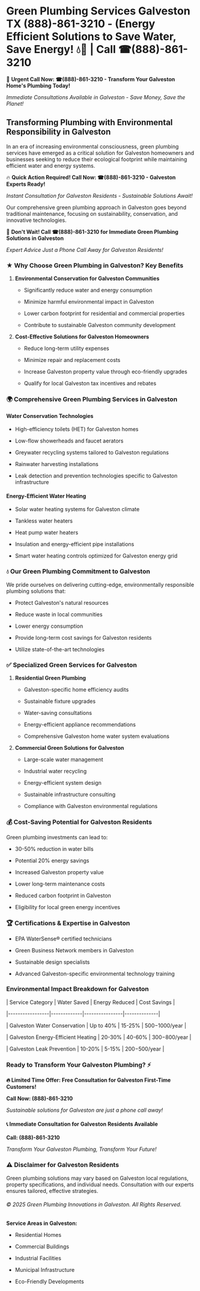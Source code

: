 # Green Plumbing Services Galveston TX (888)-861-3210 - (Energy Efficient Solutions to Save Water, Save Energy! 💧🌿 | Call ☎(888)-861-3210

🚨 **Urgent Call Now: ☎(888)-861-3210 - Transform Your Galveston Home's Plumbing Today!**
*Immediate Consultations Available in Galveston - Save Money, Save the Planet!*

## Transforming Plumbing with Environmental Responsibility in Galveston

In an era of increasing environmental consciousness, green plumbing services have emerged as a critical solution for Galveston homeowners and businesses seeking to reduce their ecological footprint while maintaining efficient water and energy systems. 

🔥 **Quick Action Required! Call Now: ☎(888)-861-3210 - Galveston Experts Ready!**
*Instant Consultation for Galveston Residents - Sustainable Solutions Await!*

Our comprehensive green plumbing approach in Galveston goes beyond traditional maintenance, focusing on sustainability, conservation, and innovative technologies.

🚨 **Don't Wait! Call ☎(888)-861-3210 for Immediate Green Plumbing Solutions in Galveston**
*Expert Advice Just a Phone Call Away for Galveston Residents!*

### ★ Why Choose Green Plumbing in Galveston? Key Benefits

1. **Environmental Conservation for Galveston Communities** 
   - Significantly reduce water and energy consumption
   - Minimize harmful environmental impact in Galveston
   - Lower carbon footprint for residential and commercial properties
   - Contribute to sustainable Galveston community development

2. **Cost-Effective Solutions for Galveston Homeowners** 
   - Reduce long-term utility expenses
   - Minimize repair and replacement costs
   - Increase Galveston property value through eco-friendly upgrades
   - Qualify for local Galveston tax incentives and rebates

### 🌍 Comprehensive Green Plumbing Services in Galveston

#### Water Conservation Technologies
- High-efficiency toilets (HET) for Galveston homes
- Low-flow showerheads and faucet aerators
- Greywater recycling systems tailored to Galveston regulations
- Rainwater harvesting installations
- Leak detection and prevention technologies specific to Galveston infrastructure

#### Energy-Efficient Water Heating
- Solar water heating systems for Galveston climate
- Tankless water heaters
- Heat pump water heaters
- Insulation and energy-efficient pipe installations
- Smart water heating controls optimized for Galveston energy grid

### 💧 Our Green Plumbing Commitment to Galveston

We pride ourselves on delivering cutting-edge, environmentally responsible plumbing solutions that:
- Protect Galveston's natural resources
- Reduce waste in local communities
- Lower energy consumption
- Provide long-term cost savings for Galveston residents
- Utilize state-of-the-art technologies

### ✅ Specialized Green Services for Galveston

1. **Residential Green Plumbing**
   - Galveston-specific home efficiency audits
   - Sustainable fixture upgrades
   - Water-saving consultations
   - Energy-efficient appliance recommendations
   - Comprehensive Galveston home water system evaluations

2. **Commercial Green Solutions for Galveston**
   - Large-scale water management
   - Industrial water recycling
   - Energy-efficient system design
   - Sustainable infrastructure consulting
   - Compliance with Galveston environmental regulations

### 💰 Cost-Saving Potential for Galveston Residents

Green plumbing investments can lead to:
- 30-50% reduction in water bills
- Potential 20% energy savings
- Increased Galveston property value
- Lower long-term maintenance costs
- Reduced carbon footprint in Galveston
- Eligibility for local green energy incentives

### 🏆 Certifications & Expertise in Galveston

- EPA WaterSense® certified technicians
- Green Business Network members in Galveston
- Sustainable design specialists
- Advanced Galveston-specific environmental technology training

### Environmental Impact Breakdown for Galveston

| Service Category | Water Saved | Energy Reduced | Cost Savings |
|-----------------|-------------|----------------|--------------|
| Galveston Water Conservation | Up to 40% | 15-25% | $500-$1000/year |
| Galveston Energy-Efficient Heating | 20-30% | 40-60% | $300-$800/year |
| Galveston Leak Prevention | 10-20% | 5-15% | $200-$500/year |

### Ready to Transform Your Galveston Plumbing? ⚡

**🔥 Limited Time Offer: Free Consultation for Galveston First-Time Customers!**

**Call Now: (888)-861-3210**
*Sustainable solutions for Galveston are just a phone call away!*

#### 📞 Immediate Consultation for Galveston Residents Available

**Call: (888)-861-3210**
*Transform Your Galveston Plumbing, Transform Your Future!*

### ⚠️ Disclaimer for Galveston Residents

Green plumbing solutions may vary based on Galveston local regulations, property specifications, and individual needs. Consultation with our experts ensures tailored, effective strategies.

###### © 2025 Green Plumbing Innovations in Galveston. All Rights Reserved.

**Service Areas in Galveston:** 
- Residential Homes
- Commercial Buildings
- Industrial Facilities
- Municipal Infrastructure
- Eco-Friendly Developments
